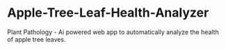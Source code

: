# Apple-Tree-Leaf-Health-Analyzer
Plant Pathology - Ai powered web app to automatically analyze the health of apple tree leaves.
